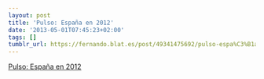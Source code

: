 ```yaml
---
layout: post
title: 'Pulso: España en 2012'
date: '2013-05-01T07:45:23+02:00'
tags: []
tumblr_url: https://fernando.blat.es/post/49341475692/pulso-espa%C3%B1a-en-2012
---
```

[Pulso: España en 2012](http://img.actibva.com/pulso2/#0)  
